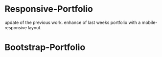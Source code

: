 # Responsive-Portfolio
update of the previous work.  enhance of last weeks portfolio with a mobile-responsive layout. 
# Bootstrap-Portfolio
